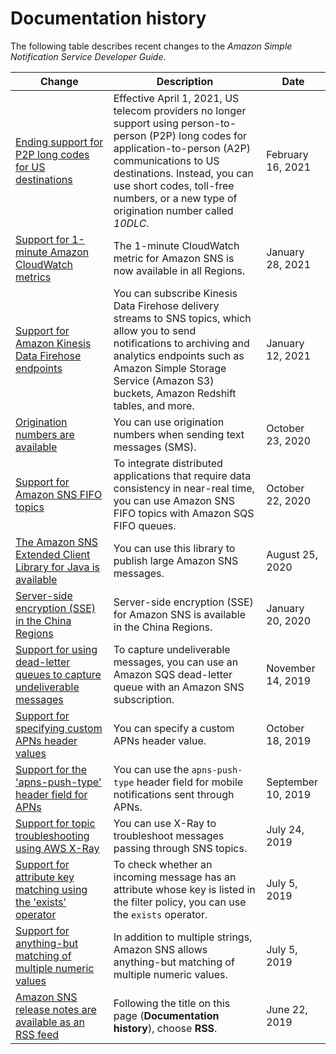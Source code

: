 # Documentation history<a name="sns-release-notes"></a>

The following table describes recent changes to the *Amazon Simple Notification Service Developer Guide*\. 

| Change | Description | Date | 
| --- |--- |--- |
| [Ending support for P2P long codes for US destinations](https://docs.aws.amazon.com/sns/latest/dg/channels-sms-us-requirements.html) | Effective April 1, 2021, US telecom providers no longer support using person\-to\-person \(P2P\) long codes for application\-to\-person \(A2P\) communications to US destinations\. Instead, you can use short codes, toll\-free numbers, or a new type of origination number called *10DLC*\. | February 16, 2021 | 
| [Support for 1\-minute Amazon CloudWatch metrics](https://docs.aws.amazon.com/sns/latest/dg/sns-monitoring-using-cloudwatch.html) | The 1\-minute CloudWatch metric for Amazon SNS is now available in all Regions\. | January 28, 2021 | 
| [Support for Amazon Kinesis Data Firehose endpoints](https://docs.aws.amazon.com/sns/latest/dg/sns-firehose-as-subscriber.html) | You can subscribe Kinesis Data Firehose delivery streams to SNS topics, which allow you to send notifications to archiving and analytics endpoints such as Amazon Simple Storage Service \(Amazon S3\) buckets, Amazon Redshift tables, and more\. | January 12, 2021 | 
| [Origination numbers are available](https://docs.aws.amazon.com/sns/latest/dg/sms_publish-to-phone.html) | You can use origination numbers when sending text messages \(SMS\)\. | October 23, 2020 | 
| [Support for Amazon SNS FIFO topics](https://docs.aws.amazon.com/sns/latest/dg/sns-fifo-topics.html) | To integrate distributed applications that require data consistency in near\-real time, you can use Amazon SNS FIFO topics with Amazon SQS FIFO queues\. | October 22, 2020 | 
| [The Amazon SNS Extended Client Library for Java is available](https://docs.aws.amazon.com/sns/latest/dg/large-message-payloads.html) | You can use this library to publish large Amazon SNS messages\. | August 25, 2020 | 
| [Server\-side encryption \(SSE\) in the China Regions](https://docs.aws.amazon.com/sns/latest/dg/sns-server-side-encryption.html) | Server\-side encryption \(SSE\) for Amazon SNS is available in the China Regions\. | January 20, 2020 | 
| [Support for using dead\-letter queues to capture undeliverable messages](https://docs.aws.amazon.com/sns/latest/dg/sns-dead-letter-queues.html) | To capture undeliverable messages, you can use an Amazon SQS dead\-letter queue with an Amazon SNS subscription\. | November 14, 2019 | 
| [Support for specifying custom APNs header values](https://docs.aws.amazon.com/sns/latest/dg/sns-send-custom-platform-specific-payloads-mobile-devices.html#specify-custom-header-value) | You can specify a custom APNs header value\. | October 18, 2019 | 
| [Support for the 'apns\-push\-type' header field for APNs](https://docs.aws.amazon.com/sns/latest/dg/sns-send-custom-platform-specific-payloads-mobile-devices.html) | You can use the `apns-push-type` header field for mobile notifications sent through APNs\. | September 10, 2019 | 
| [Support for topic troubleshooting using AWS X\-Ray](https://docs.aws.amazon.com/sns/latest/dg/sns-troubleshooting.html#sns-troubleshooting-using-x-ray) | You can use X\-Ray to troubleshoot messages passing through SNS topics\. | July 24, 2019 | 
| [Support for attribute key matching using the 'exists' operator](https://docs.aws.amazon.com/sns/latest/dg/sns-subscription-filter-policies.html#attribute-key-matching) | To check whether an incoming message has an attribute whose key is listed in the filter policy, you can use the `exists` operator\. | July 5, 2019 | 
| [Support for anything\-but matching of multiple numeric values](https://docs.aws.amazon.com/sns/latest/dg/sns-subscription-filter-policies.html#numeric-anything-but-matching) | In addition to multiple strings, Amazon SNS allows anything\-but matching of multiple numeric values\. | July 5, 2019 | 
| [Amazon SNS release notes are available as an RSS feed](https://docs.aws.amazon.com/sns/latest/dg/sns-release-notes.html) | Following the title on this page \(**Documentation history**\), choose **RSS**\. | June 22, 2019 | 